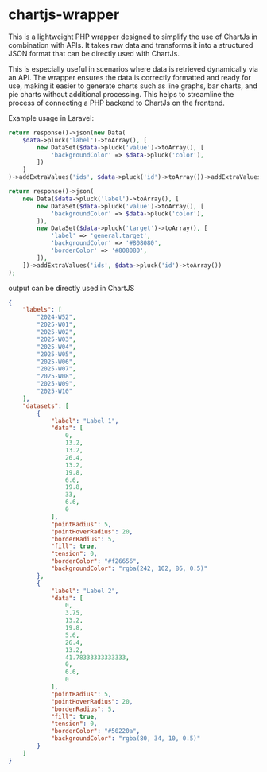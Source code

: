 # chartjs-wrapper
This is a lightweight PHP wrapper designed to simplify the use of ChartJs in combination with APIs. It takes raw data and transforms it into a structured JSON format that can be directly used with ChartJs.

This is especially useful in scenarios where data is retrieved dynamically via an API. The wrapper ensures the data is correctly formatted and ready for use, making it easier to generate charts such as line graphs, bar charts, and pie charts without additional processing. This helps to streamline the process of connecting a PHP backend to ChartJs on the frontend.

Example usage in Laravel:
```php
return response()->json(new Data(
    $data->pluck('label')->toArray(), [
        new DataSet($data->pluck('value')->toArray(), [
            'backgroundColor' => $data->pluck('color'),
        ])
    ]
)->addExtraValues('ids', $data->pluck('id')->toArray())->addExtraValues('person_ids', $data->pluck('person_id')->toArray()));
```

```php
return response()->json(
    new Data($data->pluck('label')->toArray(), [
        new DataSet($data->pluck('value')->toArray(), [
            'backgroundColor' => $data->pluck('color'),
        ]),
        new DataSet($data->pluck('target')->toArray(), [
            'label' => 'general.target',
            'backgroundColor' => '#808080',
            'borderColor' => '#808080',
        ]),
    ])->addExtraValues('ids', $data->pluck('id')->toArray())
);
```

output can be directly used in ChartJS
```json
{
    "labels": [
        "2024-W52",
        "2025-W01",
        "2025-W02",
        "2025-W03",
        "2025-W04",
        "2025-W05",
        "2025-W06",
        "2025-W07",
        "2025-W08",
        "2025-W09",
        "2025-W10"
    ],
    "datasets": [
        {
            "label": "Label 1",
            "data": [
                0,
                13.2,
                13.2,
                26.4,
                13.2,
                19.8,
                6.6,
                19.8,
                33,
                6.6,
                0
            ],
            "pointRadius": 5,
            "pointHoverRadius": 20,
            "borderRadius": 5,
            "fill": true,
            "tension": 0,
            "borderColor": "#f26656",
            "backgroundColor": "rgba(242, 102, 86, 0.5)"
        },
        {
            "label": "Label 2",
            "data": [
                0,
                3.75,
                13.2,
                19.8,
                5.6,
                26.4,
                13.2,
                41.78333333333333,
                0,
                6.6,
                0
            ],
            "pointRadius": 5,
            "pointHoverRadius": 20,
            "borderRadius": 5,
            "fill": true,
            "tension": 0,
            "borderColor": "#50220a",
            "backgroundColor": "rgba(80, 34, 10, 0.5)"
        }
    ]
}
```